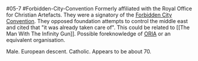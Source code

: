 #05-7 #Forbidden-City-Convention 
Formerly affiliated with the Royal Office for Christian Artefacts. They were a signatory of the [Forbidden City Convention](https://scp-wiki.wikidot.com/wrong-proposal). They opposed foundation attempts to control the middle east and cited that "it was already taken care of". This could be related to [[The Man With The Infinity Gun]]. Possible foreknowledge of [ORIA](https://scp-wiki.wikidot.com/oria-hub) or an equivalent organisation.

Male. European descent. Catholic. Appears to be about 70.